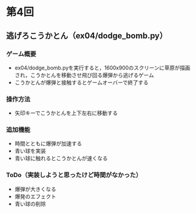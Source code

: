 # 第4回
## 逃げろこうかとん（ex04/dodge_bomb.py）
### ゲーム概要
- ex04/dodge_bomb.pyを実行すると，1600x900のスクリーンに草原が描画され，こうかとんを移動させ飛び回る爆弾から逃げるゲーム
- こうかとんが爆弾と接触するとゲームオーバーで終了する
### 操作方法
- 矢印キーでこうかとんを上下左右に移動する
### 追加機能
- 時間とともに爆弾が加速する
- 青い球を実装
- 青い球に触れるとこうかとんが速くなる
### ToDo（実装しようと思ったけど時間がなかった）
- 爆弾が大きくなる
- 爆発のエフェクト
- 青い球の削除
